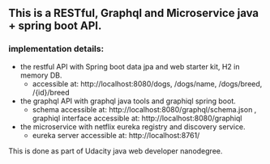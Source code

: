 ## This is a RESTful, Graphql and Microservice java + spring boot API.
### implementation details:
* the restful API with Spring boot data jpa and web starter kit, H2 in memory DB.
    * accessible at: http://localhost:8080/dogs, /dogs/name, /dogs/breed, /{id}/breed
* the graphql API with graphql java tools and graphiql spring boot.
    * schema accessible at: http://localhost:8080/graphql/schema.json , graphiql interface accessible at: http://localhost:8080/graphiql
* the microservice with netflix eureka registry and discovery service.
    * eureka server accessible at: http://localhost:8761/

This is done as part of Udacity java web developer nanodegree.
